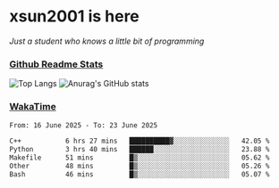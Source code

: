 # xsun2001 is here

*Just a student who knows a little bit of programming*

### [Github Readme Stats](https://github.com/anuraghazra/github-readme-stats)

![Top Langs](https://github-readme-stats.vercel.app/api/top-langs/?username=xsun2001&layout=compact&theme=radical) ![Anurag's GitHub stats](https://github-readme-stats.vercel.app/api?username=xsun2001&show_icons=true&theme=radical)

### [WakaTime](https://wakatime.com)

<!--START_SECTION:waka-->

```txt
From: 16 June 2025 - To: 23 June 2025

C++           6 hrs 27 mins   ██████████▓░░░░░░░░░░░░░░   42.05 %
Python        3 hrs 40 mins   ██████░░░░░░░░░░░░░░░░░░░   23.88 %
Makefile      51 mins         █▒░░░░░░░░░░░░░░░░░░░░░░░   05.62 %
Other         48 mins         █▒░░░░░░░░░░░░░░░░░░░░░░░   05.26 %
Bash          46 mins         █▒░░░░░░░░░░░░░░░░░░░░░░░   05.07 %
```

<!--END_SECTION:waka-->
